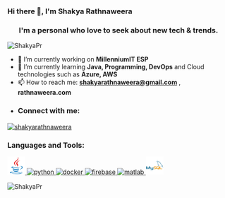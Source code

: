 ### Hi there 👋, I'm Shakya Rathnaweera

<h3 align="center"> I'm a personal who love to seek about new tech & trends. </h3>

<p align="left"> <img src="https://komarev.com/ghpvc/?username=ShakyaPr&label=Profile%20views&color=0e75b6&style=flat" alt="ShakyaPr" /> </p>

- 🔭 I’m currently working on **MillenniumIT ESP**
- 🌱 I’m currently learning **Java, Programming, DevOps** and Cloud technologies such as **Azure, AWS**
- 📫 How to reach me: **shakyarathnaweera@gmail.com** , **rathnaweera.com**
- <h3 align="left">Connect with me:</h3>
<p align="left">
<a href="https://linkedin.com/in/shakyarathnaweera" target="blank"><img align="center" src="https://raw.githubusercontent.com/rahuldkjain/github-profile-readme-generator/master/src/images/icons/Social/linked-in-alt.svg" alt="shakyarathnaweera" height="30" width="40" /></a>
</p>

<h3 align="left">Languages and Tools:</h3>
<p align="left"> <a href="https://www.java.com" target="_blank" rel="noreferrer"> <img src="https://raw.githubusercontent.com/devicons/devicon/master/icons/java/java-original.svg" alt="java" width="40" height="40"/> </a> <a href="https://www.python.com" target="_blank" rel="noreferrer"> <img src="https://github.com/yurijserrano/Github-Profile-Readme-Logos/blob/master/programming%20languages/python.svg" alt="python" width="40" height="40"/> </a> <a href="https://www.docker.com" target="_blank" rel="noreferrer"> <img src="https://github.com/yurijserrano/Github-Profile-Readme-Logos/blob/master/cloud/docker.svg" alt="docker" width="40" height="40"/> </a> <a href="https://firebase.google.com/" target="_blank" rel="noreferrer"> <img src="https://www.vectorlogo.zone/logos/firebase/firebase-icon.svg" alt="firebase" width="40" height="40"/> </a> <a href="https://www.mathworks.com/" target="_blank" rel="noreferrer"> <img src="https://upload.wikimedia.org/wikipedia/commons/2/21/Matlab_Logo.png" alt="matlab" width="40" height="40"/> </a> <a href="https://www.mysql.com/" target="_blank" rel="noreferrer"> <img src="https://raw.githubusercontent.com/devicons/devicon/master/icons/mysql/mysql-original-wordmark.svg" alt="mysql" width="40" height="40"/> </a> </p>

<p><img align="center" src="https://github-readme-stats.vercel.app/api/top-langs?username=ShakyaPr&show_icons=true&locale=en&layout=compact" alt="ShakyaPr" /></p>

<!--
**ShakyaPr/ShakyaPr** is a ✨ _special_ ✨ repository because its `README.md` (this file) appears on your GitHub profile.

Here are some ideas to get you started:

- 🔭 I’m currently working on ...
- 🌱 I’m currently learning ...
- 👯 I’m looking to collaborate on ...
- 🤔 I’m looking for help with ...
- 💬 Ask me about ...
- 📫 How to reach me: ...
- 😄 Pronouns: ...
- ⚡ Fun fact: ...
-->
